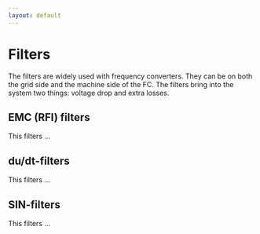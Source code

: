 ```yaml
---
layout: default
---
```


# Filters

The filters are widely used with frequency converters. They can be on both the grid side and the machine side of the FC.
The filters bring into the system two things: voltage drop and extra losses.

## EMC (RFI) filters

This filters ...

## du/dt-filters

This filters ...

## SIN-filters

This filters ...
